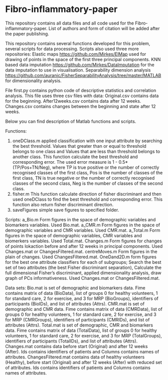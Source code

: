 # Fibro-inflammatory-paper
This repository contains all data files and all code used for the Fibro-inflammatory-paper. List of authors and form of citation will be added after the paper publishing.

This repository contains several functions developed for this problem, several scripts for data processing. Scripts also used three more repositories:
Elastic maps https://github.com/Mirkes/ElMap used for drawing of points in the space of the first three principal components.
KNN based data imputation https://github.com/Mirkes/DataImputation for the data imputation to use in visualisation.
Separability dimension analysis https://github.com/auranic/FisherSeparabilityAnalysis/tree/master/MATLAB for dimensionality analysis.

File first.py contains python code of descriptive statistics and correlation analysis. This file uses three csv files with data:
Original.csv contains data for the beginning.
After12weeks.csv contains data after 12 weeks.
Changes.csv contains changes between the beginning and state after 12 weeks.

Below you can find description of Matlab functions and scripts.

Functions:
1. oneDClass.m applied classification with one input attribute by searching the best threshold. Values that greater than or equal to threshold belongs to one class and Values that are less than threshold belongs to another class. This function calculate the best threshold and corresponding error. The used error measure is 1 - 0.5*(TP/Pos+TN/Neg), where 
	TP is true positive or the number of correctly recognised classes of the first class, 
	Pos is the number of classes of the first class,
	TN is true negative or the number of correctly recognised classes of the second class, 
	Neg is the number of classes of the second class. 
2. fisher.m This function calculate direction of fisher discriminant and then used oneDClass to find the best threshold and corresponding error. This function also return fisher discriminant direction.
3. saveFigures simple save figures to specified folder.

Scripts:
a_Bio.m Form figures in the space of demographic variables and biomarkers variables. Used Bio.mat.
a_CMR.m Form figures in the space of demographic variables and CMR variables. Used CMR.mat.
a_Total.m Form figures in the space of demographic variables, CMR variables and biomerkers variables. Used Total.mat.
Changes.m Form figures for changes of points lokaction before and after 12 weeks in principal components. Used Changes.mat or ChangesFiltered.mat.
centreMoves.m Form figures in the plain of changes. Used ChangesFiltered.mat.
OneDand2D.m form figures for the best one attribute classifiers for each of subgroups; Search the best set of two attributes (the best Fisher discriminant separation), Calculate the full dimensional Fisher’s discriminant, applied dimensionality analysis, draw graph of PCs informativeness. Used Changes.mat or ChangesFiltered.mat.

Data sets:
Bio.mat is set of demographic and biomarkers data. Fime contains matrix of data (BioData), list of groups 0 for healthy volunteers, 1 for standard care, 2 for exercise, and 3 for MRP (BioGroups), identifiers of participants (BioIDs), and list of attributes (Attrs). 
CMR.mat is set of demographic and CMR data. Fime contains matrix of data (CMRData), list of groups 0 for healthy volunteers, 1 for standard care, 2 for exercise, and 3 for MRP (CMRGroups), identifiers of participants (CMRIDs), and list of attributes (Attrs). 
Total.mat is set of demographic, CMR and biomarkers data. Fime contains matrix of data (TotalData), list of groups 0 for healthy volunteers, 1 for standard care, 2 for exercise, and 3 for MRP (TotalGroups), identifiers of participants (TotalIDs), and list of attributes (Attrs). 
Changes.mat contains data before start (Original) and after 12 weeks (After). Ids contains identifiers of patients and Columns contains names of attributes.
ChangesFiltered.mat contains data of healthy volunteers (Healthy), before start (Original) and after 12 weeks (After) with reduced set of attributes. Ids contains identifiers of patients and Columns contains names of attributes.
